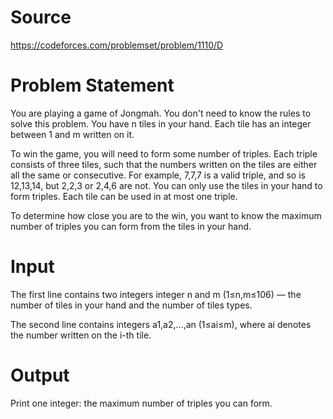 # Source
https://codeforces.com/problemset/problem/1110/D

# Problem Statement
You are playing a game of Jongmah. You don't need to know the rules to solve this problem. You have n tiles in your hand. Each tile has an integer between 1 and m written on it.

To win the game, you will need to form some number of triples. Each triple consists of three tiles, such that the numbers written on the tiles are either all the same or consecutive. For example, 7,7,7 is a valid triple, and so is 12,13,14, but 2,2,3 or 2,4,6 are not. You can only use the tiles in your hand to form triples. Each tile can be used in at most one triple.

To determine how close you are to the win, you want to know the maximum number of triples you can form from the tiles in your hand.

# Input
The first line contains two integers integer n and m (1≤n,m≤106) — the number of tiles in your hand and the number of tiles types.

The second line contains integers a1,a2,…,an (1≤ai≤m), where ai denotes the number written on the i-th tile.

# Output
Print one integer: the maximum number of triples you can form.
